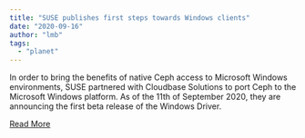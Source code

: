 ```yaml
---
title: "SUSE publishes first steps towards Windows clients"
date: "2020-09-16"
author: "lmb"
tags: 
  - "planet"
---
```


In order to bring the benefits of native Ceph access to Microsoft Windows environments, SUSE partnered with Cloudbase Solutions to port Ceph to the Microsoft Windows platform. As of the 11th of September 2020, they are announcing the first beta release of the Windows Driver.

[Read More](https://www.suse.com/c/ceph-suse-windows/?utm_source=ceph.io&utm_medium=referral)

